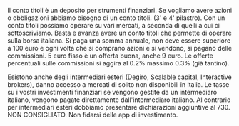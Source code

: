 Il conto titoli è un deposito per strumenti finanziari. Se vogliamo avere azioni o obbligazioni abbiamo bisogno di un conto titoli. (3' e 4' pilastro). Con un conto titoli possiamo operare su vari mercati, a seconda di quelli a cui ci sottoscriviamo. Basta e avanza avere un conto titoli che permette di operare sulla borsa italiana.
Si paga una somma annuale, non deve essere superiore a 100 euro e ogni volta che si comprano azioni e si vendono, si pagano delle commissioni. 
5 euro fisso è un offerta buona, anche 9 euro. 
Le offerte percentuali sulle commissioni si aggira al 0.2% massimo 0.3% (già tantino). 

Esistono anche degli intermediari esteri (Degiro, Scalable capital, Interactive brokers), danno accesso a mercati di solito non disponibili in italia. 
Le tasse su i vostri investimenti finanziari se vengono gestite da un intermediaro italiano, vengono pagate direttamente dall'intermediaro italiano. Al contrario per intermediari esteri dobbiamo presentare dichiarazioni aggiuntive al 730. NON CONSIGLIATO.
Non fidarsi delle app di investimento. 

